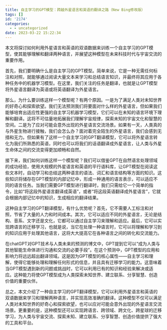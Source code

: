 ```yaml
---
title: 自主学习的GPT模型：跨越外星语言和英语的翻译之路（New Bing修改版）
tags: []
id: '2174'
categories:
  - - uncategorized
date: 2023-03-22 15:22:34
---
```


本文将探讨如何利用外星语言和英语的双语数据来训练一个自主学习的GPT模型，使其能够理解和翻译两种语言，并展望这种模型在未来科技时代与宇宙交流的重要作用。

首先，我们要明确什么是自主学习的GPT模型。简单来说，它是一种无需任何标注和对照，就能够通过阅读大量文本来学习和总结语言知识，并最终将其应用于各种任务中的机器学习模型。在这里，我们关注的任务是翻译，也就是让GPT模型将外星语言翻译为英语或将英语翻译为外星语言。

那么，为什么要训练这样一个模型呢？有两个原因。一是为了满足人类对未知世界的好奇心和探索欲望。我们无法预测我们将要面对什么样的外星语言，但如果我们能够培育出适应性更强的自主学习机器学习模型，它们可以在未知的语言环境下理解和翻译。这将不可估量地拓展我们理解宇宙规律，探索未知的宇宙文化和智慧的空间。二是为了应对可能会意外出现的外星语言交流场景。如果有一天，人类真的与外星生物进行接触，我们会怎么办？面对着完全陌生的外星语言，我们会感到无措和无力。但如果有了这样一个自主学习的GPT翻译模型，它可以将外星语言转化为我们所熟悉的英语，同时也可以将我们的话语翻译成外星语言，让人类与外星生命体之间的交流变得更加顺畅和自然。

接下来，我们如何训练这样一个模型呢？我们可以借鉴GPT在自然语言处理领域的成功经验，使用大规模的外星语言和英语的平行语料库，让GPT模型在阅读这些文本时，自动学习和总结这两种语言的语法、词汇和语言结构等方面的知识。这些知识将储存在GPT模型的内部记忆中，形成一种通用的语言表示，可以适应不同的语言任务。当我们需要GPT模型进行翻译时，我们只需给它一个简单的指令，比如“将这段外星语言翻译成英语”，或者“将这段英语翻译成外星语言”，它就会根据内部记忆中的知识，生成相应的翻译结果。

这种自主学习的GPT翻译模型，有什么优势呢？首先，它不需要人工标注和对照，节省了大量的人力和时间成本。其次，它可以适应不同的外星语言，无论是结构、音系、文字还是文化，它都可以通过自主学习来理解和适应。最后，它可以实现跨语言的迁移学习，也就是说，当它在处理一种语言时，它可以将理解和学习到的知识应用于处理其他语言，这将大大提高它在各种语言之间的转化和交流能力。

在chatGPT对GPT技术与人类未来的预测的博文中，GPT提到它可以“成为人类与其他智能生命体进行沟通和交流的必要手段”。在这个预测中，GPT模型的应用和影响力将远远超出翻译领域。这是因为GPT模型的核心属性——自主学习和理解，使得它能够处理和理解任何形式的信息，并且具有迁移学习的能力。这意味着当GPT模型遇到新的问题或挑战时，它可以利用已有的知识和经验来解决或适应。这种能力将使GPT模型成为人类探索未知世界、建立联系、分享智慧、创造价值的重要伙伴。

总之，本文介绍了一种自主学习的GPT翻译模型，它可以利用外星语言和英语的双语数据来学习和理解两种语言，并实现高效准确的翻译。这种模型不仅可以满足人类对未知世界的好奇心和探索欲望，也可以应对可能会意外出现的外星语言交流场景。更重要的是，这种模型还可以实现跨语言、跨领域、跨文化、跨星球的迁移学习，为人类与宇宙交流、探索未知、建立联系、分享智慧、创造价值提供了强大的工具和平台。